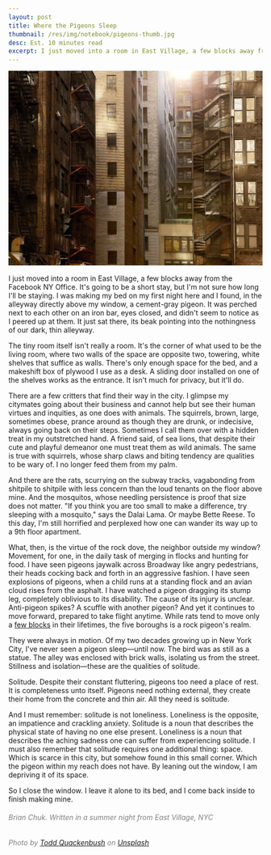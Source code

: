 ```yaml
---
layout: post
title: Where the Pigeons Sleep
thumbnail: /res/img/notebook/pigeons-thumb.jpg
desc: Est. 10 minutes read
excerpt: I just moved into a room in East Village, a few blocks away from the Facebook NY Office. It's going to be a short stay, but I'm not sure how long I'll be staying. I was making my bed on my first night here and I found, in the alleyway directly above my window, a cement-gray pigeon. It was perched next to each other on an iron bar, eyes closed, and didn't seem to notice as I peered up at them. It just sat there, its beak pointing into the nothingness of our dark, thin alleyway.
---
```


![Fire escapes](/res/img/notebook/pigeons-thumb.jpg)

I just moved into a room in East Village, a few blocks away from the Facebook NY Office. It's going to be a short stay, but I'm not sure how long I'll be staying. I was making my bed on my first night here and I found, in the alleyway directly above my window, a cement-gray pigeon. It was perched next to each other on an iron bar, eyes closed, and didn't seem to notice as I peered up at them. It just sat there, its beak pointing into the nothingness of our dark, thin alleyway.

The tiny room itself isn't really a room. It's the corner of what used to be the living room, where two walls of the space are opposite two, towering, white shelves that suffice as walls. There's only enough space for the bed, and a makeshift box of plywood I use as a desk. A sliding door installed on one of the shelves works as the entrance. It isn't much for privacy, but it'll do.

There are a few critters that find their way in the city. I glimpse my citymates going about their business and cannot help but see their human virtues and inquities, as one does with animals. The squirrels, brown, large, sometimes obese, prance around as though they are drunk, or indecisive, always going back on their steps. Sometimes I call them over with a hidden treat in my outstretched hand. A friend said, of sea lions, that despite their cute and playful demeanor one must treat them as wild animals. The same is true with squirrels, whose sharp claws and biting tendency are qualities to be wary of. I no longer feed them from my palm.

And there are the rats, scurrying on the subway tracks, vagabonding from shitpile to shitpile with less concern than the loud tenants on the floor above mine. And the mosquitos, whose needling persistence is proof that size does not matter. "If you think you are too small to make a difference, try sleeping with a mosquito," says the Dalai Lama. Or maybe Bette Reese. To this day, I'm still horrified and perplexed how one can wander its way up to a 9th floor apartment.

What, then, is the virtue of the rock dove, the neighbor outside my window? Movement, for one, in the daily task of merging in flocks and hunting for food. I have seen pigeons jaywalk across Broadway like angry pedestrians, their heads cocking back and forth in an aggressive fashion. I have seen explosions of pigeons, when a child runs at a standing flock and an avian cloud rises from the asphalt. I have watched a pigeon dragging its stump leg, completely oblivious to its disability. The cause of its injury is unclear. Anti-pigeon spikes? A scuffle with another pigeon? And yet it continues to move forward, prepared to take flight anytime. While rats tend to move only a [few blocks](https://www.theatlantic.com/science/archive/2017/11/rats-of-new-york/546959/) in their lifetimes, the five boroughs is a rock pigeon's realm.

They were always in motion. Of my two decades growing up in New York City, I've never seen a pigeon sleep&mdash;until now. The bird was as still as a statue. The alley was enclosed with brick walls, isolating us from the street. Stillness and isolation&mdash;these are the qualities of solitude.

Solitude. Despite their constant fluttering, pigeons too need a place of rest. It is completeness unto itself. Pigeons need nothing external, they create their home from the concrete and thin air. All they need is solitude.

And I must remember: solitude is not loneliness. Loneliness is the opposite, an impatience and crackling anxiety. Solitude is a noun that describes the physical state of having no one else present. Loneliness is a noun that describes the aching sadness one can suffer from experiencing solitude. I must also remember that solitude requires one additional thing: space. Which is scarce in this city, but somehow found in this small corner. Which the pigeon within my reach does not have. By leaning out the window, I am depriving it of its space.

So I close the window. I leave it alone to its bed, and I come back inside to finish making mine.

<h6 style="color: #808080;">Brian Chuk. Written in a summer night from East Village, NYC</h6>
<h6 style="color: #808080;">Photo by <a href="https://unsplash.com/@toddquackenbush">Todd Quackenbush</a> on <a href="https://unsplash.com/?utm_source=unsplash&utm_medium=referral&utm_content=creditCopyText">Unsplash</a></h6>
